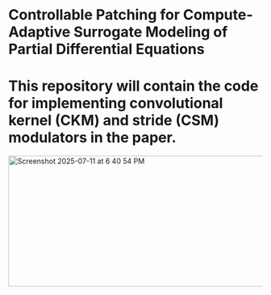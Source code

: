 # Controllable Patching for Compute-Adaptive Surrogate Modeling of Partial Differential Equations
# This repository will contain the code for implementing convolutional kernel (CKM) and stride (CSM) modulators in the paper.
<img width="524" height="259" alt="Screenshot 2025-07-11 at 6 40 54 PM" src="https://github.com/user-attachments/assets/d8174f5c-15c3-4036-bd89-75ac063d7664" />
